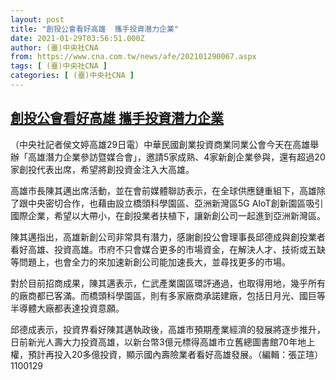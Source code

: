 ```yaml
---
layout: post
title: "創投公會看好高雄  攜手投資潛力企業"
date: 2021-01-29T03:56:51.000Z
author: (臺)中央社CNA
from: https://www.cna.com.tw/news/afe/202101290067.aspx
tags: [ (臺)中央社CNA ]
categories: [ (臺)中央社CNA ]
---
```

<!--1611892611000-->
[創投公會看好高雄  攜手投資潛力企業](https://www.cna.com.tw/news/afe/202101290067.aspx)
------

<div>
<div></div><div class="paragraph"><p>（中央社記者侯文婷高雄29日電）中華民國創業投資商業同業公會今天在高雄舉辦「高雄潛力企業參訪暨媒合會」，邀請5家成熟、4家新創企業參與，還有超過20家創投代表出席，希望將創投資金注入大高雄。</p><p>高雄市長陳其邁出席活動，並在會前媒體聯訪表示，在全球供應鏈重組下，高雄除了跟中央密切合作，也藉由設立橋頭科學園區、亞洲新灣區5G AIoT創新園區吸引國際企業，希望以大帶小，在創投業者扶植下，讓新創公司一起進到亞洲新灣區。</p><p>陳其邁指出，高雄新創公司非常具有潛力，感謝創投公會理事長邱德成與創投業者看好高雄、投資高雄。市府不只會媒合更多的市場資金，在解決人才、技術或五缺等問題上，也會全力的來加速新創公司能加速長大，並尋找更多的市場。</p><p>對於目前招商成果，陳其邁表示，仁武產業園區環評通過，也取得用地，幾乎所有的廠商都已客滿。而橋頭科學園區，則有多家廠商承諾建廠，包括日月光、國巨等半導體大廠都表達投資意願。</p><p>邱德成表示，投資界看好陳其邁執政後，高雄市預期產業經濟的發展將逐步推升，日前新光人壽大力投資高雄，以新台幣3億元標得高雄市立舊總圖書館70年地上權，預計再投入20多億投資，顯示國內壽險業者看好高雄發展。（編輯：張芷瑄）1100129</p></div>
</div>
